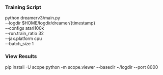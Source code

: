 ### Training Script

python dreamerv3/main.py \
    --logdir $HOME/logdir/dreamer/{timestamp} \
    --configs atari100k \
    --run.train_ratio 32 \
    --jax.platform cpu \
    --batch_size 1

### View Results
pip install -U scope
python -m scope.viewer --basedir ~/logdir --port 8000